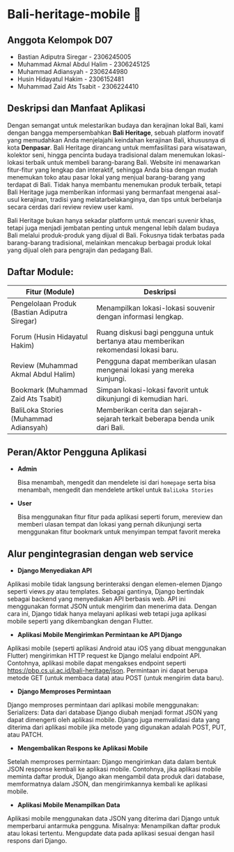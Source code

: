 # Bali-heritage-mobile 🍹

## Anggota Kelompok D07
- Bastian Adiputra Siregar - 2306245005
- Muhammad Akmal Abdul Halim - 2306245125
- Muhammad Adiansyah - 2306244980
- Husin Hidayatul Hakim - 2306152481
- Muhammad Zaid Ats Tsabit - 2306224410

## Deskripsi dan Manfaat Aplikasi
Dengan semangat untuk melestarikan budaya dan kerajinan lokal Bali, kami dengan bangga mempersembahkan **Bali Heritage**, sebuah platform inovatif yang memudahkan Anda menjelajahi keindahan kerajinan Bali, khususnya di kota **Denpasar**. Bali Heritage dirancang untuk memfasilitasi para wisatawan, kolektor seni, hingga pencinta budaya tradisional dalam menemukan lokasi-lokasi terbaik untuk membeli barang-barang Bali. Website ini menawarkan fitur-fitur yang lengkap dan interaktif, sehingga Anda bisa dengan mudah menemukan toko atau pasar lokal yang menjual barang-barang yang terdapat di Bali. Tidak hanya membantu menemukan produk terbaik, tetapi Bali Heritage juga memberikan informasi yang bermanfaat mengenai asal-usul kerajinan, tradisi yang melatarbelakanginya, dan tips untuk berbelanja secara cerdas dari review review user kami.

Bali Heritage bukan hanya sekadar platform untuk mencari suvenir khas, tetapi juga menjadi jembatan penting untuk mengenal lebih dalam budaya Bali melalui produk-produk yang dijual di Bali. Fokusnya tidak terbatas pada barang-barang tradisional, melainkan mencakup berbagai produk lokal yang dijual oleh para pengrajin dan pedagang Bali.

## Daftar Module:
| Fitur (Module)         | Deskripsi                                                                                   |
|------------------------|---------------------------------------------------------------------------------------------|
| Pengelolaan Produk (Bastian Adiputra Siregar)    | Menampilkan lokasi-lokasi souvenir dengan informasi lengkap.                                |
| Forum (Husin Hidayatul Hakim)                 | Ruang diskusi bagi pengguna untuk bertanya atau memberikan rekomendasi lokasi baru.         |
| Review (Muhammad Akmal Abdul Halim)                | Pengguna dapat memberikan ulasan mengenai lokasi yang mereka kunjungi.                      |
| Bookmark (Muhammad Zaid Ats Tsabit)               | Simpan lokasi-lokasi favorit untuk dikunjungi di kemudian hari.                             |
| BaliLoka Stories  (Muhammad Adiansyah)     | Memberikan cerita dan sejarah-sejarah terkait beberapa benda unik dari Bali.               |

## Peran/Aktor Pengguna Aplikasi
- **Admin**

  Bisa menambah, mengedit dan mendelete isi dari `homepage` serta bisa menambah, mengedit dan mendelete artikel untuk `BaliLoka Stories`
- **User**

  Bisa menggunakan fitur fitur pada aplikasi seperti forum, mereview dan memberi ulasan tempat dan lokasi yang pernah dikunjungi serta menggunakan fitur bookmark untuk menyimpan tempat favorit mereka

## Alur pengintegrasian dengan web service
- **Django Menyediakan API**

Aplikasi mobile tidak langsung berinteraksi dengan elemen-elemen Django seperti views.py atau templates. Sebagai gantinya, Django bertindak sebagai backend yang menyediakan API berbasis web. API ini menggunakan format JSON untuk mengirim dan menerima data. Dengan cara ini, Django tidak hanya melayani aplikasi web tetapi juga aplikasi mobile seperti yang dikembangkan dengan Flutter.

- **Aplikasi Mobile Mengirimkan Permintaan ke API Django**
  
Aplikasi mobile (seperti aplikasi Android atau iOS yang dibuat menggunakan Flutter) mengirimkan HTTP request ke Django melalui endpoint API. Contohnya, aplikasi mobile dapat mengakses endpoint seperti https://pbp.cs.ui.ac.id/bali-heritage/json.
Permintaan ini dapat berupa metode GET (untuk membaca data) atau POST (untuk mengirim data baru).

- **Django Memproses Permintaan**
  
Django memproses permintaan dari aplikasi mobile menggunakan:
Serializers: Data dari database Django diubah menjadi format JSON yang dapat dimengerti oleh aplikasi mobile.
Django juga memvalidasi data yang diterima dari aplikasi mobile jika metode yang digunakan adalah POST, PUT, atau PATCH.

- **Mengembalikan Respons ke Aplikasi Mobile**
  
Setelah memproses permintaan:
Django mengirimkan data dalam bentuk JSON response kembali ke aplikasi mobile.
Contohnya, jika aplikasi mobile meminta daftar produk, Django akan mengambil data produk dari database, memformatnya dalam JSON, dan mengirimkannya kembali ke aplikasi mobile.

- **Aplikasi Mobile Menampilkan Data**

Aplikasi mobile menggunakan data JSON yang diterima dari Django untuk memperbarui antarmuka pengguna. Misalnya:
Menampilkan daftar produk atau lokasi tertentu.
Mengupdate data pada aplikasi sesuai dengan hasil respons dari Django.
